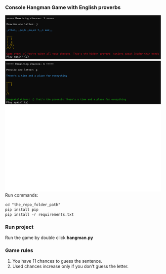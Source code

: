 ### Console Hangman Game with English proverbs
![plot](https://github.com/olakowalczyk/HangmanGame/blob/master/hangman.png)
Run commands:
```
cd "the_repo_folder_path"
pip install pip
pip install -r requirements.txt
```

### Run project
Run the game by double click **hangman.py**

### Game rules
1. You have 11 chances to guess the sentence.
2. Used chances increase only if you don't guess the letter.
